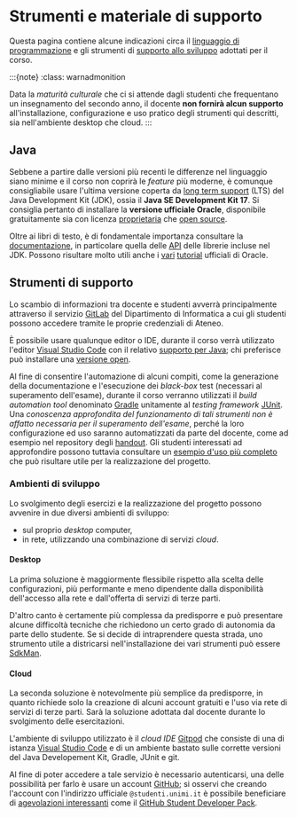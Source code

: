 # Strumenti e materiale di supporto

Questa pagina contiene alcune indicazioni circa il [linguaggio di
programmazione](#java) e gli strumenti di [supporto allo
sviluppo](#strumenti-di-supporto) adottati per il corso.

:::{note}
:class: warnadmonition

Data la *maturità culturale* che ci si attende dagli studenti che frequentano un
insegnamento del secondo anno, il docente **non fornirà alcun supporto**
all'installazione, configurazione e uso pratico degli strumenti qui descritti,
sia nell'ambiente desktop che cloud.
:::

## Java

Sebbene a partire dalle versioni più recenti le differenze nel linguaggio siano
minime e il corso non coprirà le *feature* più moderne, è comunque consigliabile
usare l'ultima versione coperta da [long term
support](https://en.wikipedia.org/wiki/Long-term_support) (LTS) del Java
Development Kit (JDK), ossia il **Java SE Development Kit 17**.  Si consiglia
pertanto di installare la **versione ufficiale Oracle**, disponibile
gratuitamente sia con licenza
[proprietaria](https://www.oracle.com/technetwork/java/javase/downloads/) che
[open source](https://openjdk.java.net/).

Oltre ai libri di testo, è di fondamentale importanza consultare la
[documentazione](https://docs.oracle.com/en/java/javase/17/), in particolare
quella delle [API](https://docs.oracle.com/en/java/javase/17/docs/api/) delle
librerie incluse nel JDK. Possono risultare molto utili anche i
[vari](https://docs.oracle.com/javase/tutorial/)
[tutorial](https://dev.java/learn/) ufficiali di Oracle.

## Strumenti di supporto

Lo scambio di informazioni tra docente e studenti avverrà principalmente
attraverso il servizio [GitLab](https://gitlab.di.unimi.it/) del Dipartimento di
Informatica a cui gli studenti possono accedere tramite le proprie credenziali
di Ateneo.

È possibile usare qualunque editor o IDE, durante il corso verrà utilizzato
l'editor [Visual Studio Code](https://code.visualstudio.com/) con il relativo
[supporto per Java](https://code.visualstudio.com/docs/languages/java); chi
preferisce può installare una [versione open](https://vscodium.com/).

Al fine di consentire l'automazione di alcuni compiti, come la generazione della
documentazione e l'esecuzione dei *black-box* test (necessari al superamento
dell'esame), durante il corso verranno utilizzati il *build automation tool*
denominato [Gradle](https://gradle.org/) unitamente al *testing framework*
[JUnit](https://junit.org/junit5/). Una *conoscenza approfondita del
funzionamento di tali strumenti non è affatto necessaria per il superamento
dell'esame*, perché la loro configurazione ed uso saranno automatizzati da parte
del docente, come ad esempio nel repository degli
[handout](https://github.com/prog2-unimi/handouts). Gli studenti interessati ad
approfondire possono tuttavia consultare un [esempio d'uso più
completo](https://github.com/prog2-unimi/build-automation-example) che può
risultare utile per la realizzazione del progetto.

### Ambienti di sviluppo

Lo svolgimento degli esercizi e la realizzazione del progetto possono avvenire
in due diversi ambienti di sviluppo:

* sul proprio *desktop* computer,
* in rete, utilizzando una combinazione di servizi *cloud*.

#### Desktop

La prima soluzione è maggiormente flessibile rispetto alla scelta delle
configurazioni, più performante e meno dipendente dalla disponibilità
dell'accesso alla rete e dall'offerta di servizi di terze parti.

D'altro canto è certamente più complessa da predisporre e può presentare alcune
difficoltà tecniche che richiedono un certo grado di autonomia da parte dello
studente. Se si decide di intraprendere questa strada, uno strumento utile a
districarsi nell'installazione dei vari strumenti può essere
[SdkMan](https://sdkman.io/).

#### Cloud

La seconda soluzione è notevolmente più semplice da predisporre, in quanto
richiede solo la creazione di alcuni account gratuiti e l'uso via rete di
servizi di terze parti. Sarà la soluzione adottata dal docente durante lo
svolgimento delle esercitazioni.

L'ambiente di sviluppo utilizzato è il *cloud IDE*
[Gitpod](https://www.gitpod.io/) che consiste di una di istanza [Visual Studio
Code](https://code.visualstudio.com/) e di un ambiente bastato sulle corrette
versioni del Java Developement Kit, Gradle, JUnit e git.

Al fine di poter accedere a tale servizio è necessario autenticarsi, una delle
possibilità per farlo è usare un account [GitHub](https://github.com/); si
osservi che creando l'account con l'indirizzo ufficiale `@studenti.unimi.it` è
possibile beneficiare di [agevolazioni
interessanti](https://education.github.com/students) come il [GitHub Student
Developer Pack](https://education.github.com/pack).
